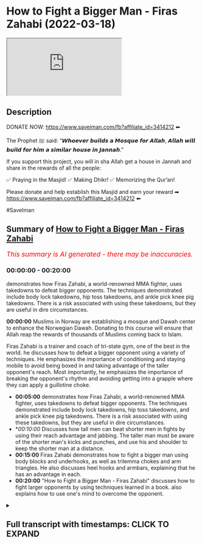 # How to Fight a Bigger Man - Firas Zahabi (2022-03-18)

<iframe loading='lazy' allow='autoplay' src='https://www.youtube.com/embed/1l-jS2LDxEw'></iframe>

## Description

DONATE NOW: https://www.saveiman.com/fb?affiliate_id=3414212 ⬅

The Prophet ﷺ said: “𝙒𝙝𝙤𝙚𝙫𝙚𝙧 𝙗𝙪𝙞𝙡𝙙𝙨 𝙖 𝙈𝙤𝙨𝙦𝙪𝙚 𝙛𝙤𝙧 𝘼𝙡𝙡𝙖𝙝, 𝘼𝙡𝙡𝙖𝙝 𝙬𝙞𝙡𝙡 𝙗𝙪𝙞𝙡𝙙 𝙛𝙤𝙧 𝙝𝙞𝙢 𝙖 𝙨𝙞𝙢𝙞𝙡𝙖𝙧 𝙝𝙤𝙪𝙨𝙚 𝙞𝙣 𝙅𝙖𝙣𝙣𝙖𝙝.”

If you support this project, you will in sha Allah get a house in Jannah and share in the rewards of all the people:

✅ Praying in the Masjid!
✅ Making Dhikr!
✅ Memorizing the Qur’an!

Please donate and help establish this Masjid and earn your reward ➡ https://www.saveiman.com/fb?affiliate_id=3414212 ⬅

#SaveIman

## Summary of [How to Fight a Bigger Man - Firas Zahabi](https://www.youtube.com/watch?v=1l-jS2LDxEw)


*<span style="color:red; font-size:125%">This summary is AI generated - there may be inaccuracies</span>. [](/)*

### <a onclick="modifyYTiframeseektime('0')">00:00:00</a> - <a onclick="modifyYTiframeseektime('1200')">00:20:00</a>

 demonstrates how Firas Zahabi, a world-renowned MMA fighter, uses takedowns to defeat bigger opponents. The techniques demonstrated include body lock takedowns, hip toss takedowns, and ankle pick knee pig takedowns. There is a risk associated with using these takedowns, but they are useful in dire circumstances.

**<a onclick="modifyYTiframeseektime('0')">00:00:00</a>** Muslims in Norway are establishing a mosque and Dawah center to enhance the Norwegian Dawah. Donating to this course will ensure that Allah reap the rewards of thousands of Muslims coming back to Islam.

Firas Zahabi is a trainer and  coach of tri-state gym, one of the best in the world.  he discusses how to defeat a bigger opponent using a variety of techniques. He emphasizes the importance of conditioning and staying mobile to avoid being boxed in and taking advantage of the taller opponent's reach. Most importantly, he emphasizes the importance of breaking the opponent's rhythm and avoiding getting into a grapple where they can apply a guillotine choke.
* **<a onclick="modifyYTiframeseektime('300')">00:05:00</a>**  demonstrates how Firas Zahabi, a world-renowned MMA fighter, uses takedowns to defeat bigger opponents. The techniques demonstrated include body lock takedowns, hip toss takedowns, and ankle pick knee pig takedowns. There is a risk associated with using these takedowns, but they are useful in dire circumstances.
* **<a onclick="modifyYTiframeseektime('600')">00:10:00</a>* Discusses how tall men can beat shorter men in fights by using their reach advantage and jabbing. The taller man must be aware of the shorter man's kicks and punches, and use his  and shoulder to keep the shorter man at a distance.
* **<a onclick="modifyYTiframeseektime('900')">00:15:00</a>** Firas Zahabi demonstrates how to fight a bigger man using body blocks and underhooks, as well as trilemma chokes and arm triangles. He also discusses heel hooks and armbars, explaining that he has an advantage in each.
* **<a onclick="modifyYTiframeseektime('1200')">00:20:00</a>**  "How to Fight a Bigger Man - Firas Zahabi" discusses how to fight larger opponents by using techniques learned in a book.  also explains how to use one's mind to overcome the opponent.

<details><summary><h2>Full transcript with timestamps: CLICK TO EXPAND</h2></summary>

<a onclick="modifyYTiframeseektime('0')">0:00:00</a> muslims in norway are now establishing a  
<a onclick="modifyYTiframeseektime('2')">0:00:02</a> masjid and dawa center to enhance the  
<a onclick="modifyYTiframeseektime('4')">0:00:04</a> norwegian dawah if you donate to this  
<a onclick="modifyYTiframeseektime('6')">0:00:06</a> course you will ensure allah reap the  
<a onclick="modifyYTiframeseektime('8')">0:00:08</a> rewards of thousands of muslims coming  
<a onclick="modifyYTiframeseektime('11')">0:00:11</a> back to islam and many of those who  
<a onclick="modifyYTiframeseektime('13')">0:00:13</a> become dwight and invite to islam so  
<a onclick="modifyYTiframeseektime('15')">0:00:15</a> click the link and donate now and share  
<a onclick="modifyYTiframeseektime('18')">0:00:18</a> the video for extra rewards  
<a onclick="modifyYTiframeseektime('20')">0:00:20</a> i'm joined with the legend the man the  
<a onclick="modifyYTiframeseektime('22')">0:00:22</a> legend the steel man the historical  
<a onclick="modifyYTiframeseektime('24')">0:00:24</a> figure  
<a onclick="modifyYTiframeseektime('25')">0:00:25</a> [Laughter]  
<a onclick="modifyYTiframeseektime('28')">0:00:28</a> for us many of you would have known this  
<a onclick="modifyYTiframeseektime('31')">0:00:31</a> is the trainer  
<a onclick="modifyYTiframeseektime('33')">0:00:33</a> head trainer head coach in tri-state gym  
<a onclick="modifyYTiframeseektime('35')">0:00:35</a> it seems one of the best if not the best  
<a onclick="modifyYTiframeseektime('37')">0:00:37</a> you could argue uh trainer in the world  
<a onclick="modifyYTiframeseektime('39')">0:00:39</a> in mma now  
<a onclick="modifyYTiframeseektime('41')">0:00:41</a> this video is about how  
<a onclick="modifyYTiframeseektime('43')">0:00:43</a> to defeat a bigger opponent now i'm  
<a onclick="modifyYTiframeseektime('45')">0:00:45</a> noticeably sizable compared to uh for us  
<a onclick="modifyYTiframeseektime('49')">0:00:49</a> but obviously not skillful you don't  
<a onclick="modifyYTiframeseektime('51')">0:00:51</a> need to go into that details  
<a onclick="modifyYTiframeseektime('52')">0:00:52</a> so with someone like me for us how would  
<a onclick="modifyYTiframeseektime('54')">0:00:54</a> you so say for example i'm covering that  
<a onclick="modifyYTiframeseektime('56')">0:00:56</a> can you grab that  
<a onclick="modifyYTiframeseektime('58')">0:00:58</a> [Laughter]  
<a onclick="modifyYTiframeseektime('63')">0:01:03</a> [Music]  
<a onclick="modifyYTiframeseektime('63')">0:01:03</a> [Laughter]  
<a onclick="modifyYTiframeseektime('72')">0:01:12</a> okay so if i'm coming at you right  
<a onclick="modifyYTiframeseektime('74')">0:01:14</a> so i'm coming at you right now first  
<a onclick="modifyYTiframeseektime('76')">0:01:16</a> thing is i don't want to be on the same  
<a onclick="modifyYTiframeseektime('78')">0:01:18</a> line so your feet are pointing towards  
<a onclick="modifyYTiframeseektime('79')">0:01:19</a> me my feet are pointing towards you yeah  
<a onclick="modifyYTiframeseektime('81')">0:01:21</a> if we exchange your fist is likely to  
<a onclick="modifyYTiframeseektime('83')">0:01:23</a> land before mine because you've got a  
<a onclick="modifyYTiframeseektime('84')">0:01:24</a> longer reach yeah you got bigger weights  
<a onclick="modifyYTiframeseektime('86')">0:01:26</a> so one thing i like to do is like to  
<a onclick="modifyYTiframeseektime('87')">0:01:27</a> circle when you point your feet towards  
<a onclick="modifyYTiframeseektime('89')">0:01:29</a> me that's when i'm going to change back  
<a onclick="modifyYTiframeseektime('90')">0:01:30</a> direction as your feet lift the ground  
<a onclick="modifyYTiframeseektime('92')">0:01:32</a> to change direction okay that's what i'm  
<a onclick="modifyYTiframeseektime('94')">0:01:34</a> going to attack yourself so if i'm  
<a onclick="modifyYTiframeseektime('95')">0:01:35</a> constantly circling i'm sorry  
<a onclick="modifyYTiframeseektime('97')">0:01:37</a> certainly yeah so now look because  
<a onclick="modifyYTiframeseektime('98')">0:01:38</a> you're circling with me yeah i'm going  
<a onclick="modifyYTiframeseektime('100')">0:01:40</a> to go this way no i'm going to circle  
<a onclick="modifyYTiframeseektime('101')">0:01:41</a> this way now you're circling that way  
<a onclick="modifyYTiframeseektime('103')">0:01:43</a> i'm constantly  
<a onclick="modifyYTiframeseektime('104')">0:01:44</a> breaking the line i call it breaking  
<a onclick="modifyYTiframeseektime('105')">0:01:45</a> noise so if you put your fist like this  
<a onclick="modifyYTiframeseektime('107')">0:01:47</a> i want to be aimed for my face here i  
<a onclick="modifyYTiframeseektime('108')">0:01:48</a> want to be here and when you turn your  
<a onclick="modifyYTiframeseektime('110')">0:01:50</a> face your fist towards me i want to be  
<a onclick="modifyYTiframeseektime('112')">0:01:52</a> here enough i never want to be yeah face  
<a onclick="modifyYTiframeseektime('115')">0:01:55</a> to face with exactly and now i want to  
<a onclick="modifyYTiframeseektime('117')">0:01:57</a> create that i want to create that cut  
<a onclick="modifyYTiframeseektime('119')">0:01:59</a> back we call it a cutback so you go  
<a onclick="modifyYTiframeseektime('120')">0:02:00</a> right then to the left left then to the  
<a onclick="modifyYTiframeseektime('123')">0:02:03</a> right so we're talking about working in  
<a onclick="modifyYTiframeseektime('125')">0:02:05</a> circles here that's why i like to shadow  
<a onclick="modifyYTiframeseektime('126')">0:02:06</a> box oftentimes what i do is i put an  
<a onclick="modifyYTiframeseektime('128')">0:02:08</a> object on the floor like a boxing glove  
<a onclick="modifyYTiframeseektime('130')">0:02:10</a> yeah and i just teach my fighters to to  
<a onclick="modifyYTiframeseektime('131')">0:02:11</a> box around that glove  
<a onclick="modifyYTiframeseektime('133')">0:02:13</a> always circling always moving my head  
<a onclick="modifyYTiframeseektime('135')">0:02:15</a> because  
<a onclick="modifyYTiframeseektime('136')">0:02:16</a> his reach is longer yeah  
<a onclick="modifyYTiframeseektime('138')">0:02:18</a> but  
<a onclick="modifyYTiframeseektime('139')">0:02:19</a> but if i get here if i get here  
<a onclick="modifyYTiframeseektime('142')">0:02:22</a> the shorter man has an advantage now on  
<a onclick="modifyYTiframeseektime('144')">0:02:24</a> the outside you have the advantage yeah  
<a onclick="modifyYTiframeseektime('146')">0:02:26</a> on the inside if you watch this look if  
<a onclick="modifyYTiframeseektime('148')">0:02:28</a> you if you keep your shoulders up and i  
<a onclick="modifyYTiframeseektime('149')">0:02:29</a> put my shoulders down and we push each  
<a onclick="modifyYTiframeseektime('150')">0:02:30</a> other push push  
<a onclick="modifyYTiframeseektime('152')">0:02:32</a> look i'm stronger only because i'm lower  
<a onclick="modifyYTiframeseektime('154')">0:02:34</a> yeah my center of gravity is lower right  
<a onclick="modifyYTiframeseektime('155')">0:02:35</a> so when i get close to you you're going  
<a onclick="modifyYTiframeseektime('157')">0:02:37</a> to want to go down my height yeah now or  
<a onclick="modifyYTiframeseektime('159')">0:02:39</a> even if you push each other say we're  
<a onclick="modifyYTiframeseektime('161')">0:02:41</a> even okay now we're even so i want to  
<a onclick="modifyYTiframeseektime('163')">0:02:43</a> catch him tall yeah i'm circling i'm  
<a onclick="modifyYTiframeseektime('165')">0:02:45</a> circling and you if if you were trying  
<a onclick="modifyYTiframeseektime('168')">0:02:48</a> to chase me like this it's kind of very  
<a onclick="modifyYTiframeseektime('169')">0:02:49</a> tiring on the legs right yeah so you  
<a onclick="modifyYTiframeseektime('171')">0:02:51</a> have to relax your legs i want to catch  
<a onclick="modifyYTiframeseektime('172')">0:02:52</a> you tall i have a window of opportunity  
<a onclick="modifyYTiframeseektime('174')">0:02:54</a> when i come in here yeah now i'm going  
<a onclick="modifyYTiframeseektime('176')">0:02:56</a> to throw up then i got to get out again  
<a onclick="modifyYTiframeseektime('178')">0:02:58</a> because you're going to sit down with me  
<a onclick="modifyYTiframeseektime('179')">0:02:59</a> or you're going to grab me except right  
<a onclick="modifyYTiframeseektime('180')">0:03:00</a> so when you're fighting a taller  
<a onclick="modifyYTiframeseektime('181')">0:03:01</a> opponent one thing i really like to do  
<a onclick="modifyYTiframeseektime('183')">0:03:03</a> we're assuming this is not just a  
<a onclick="modifyYTiframeseektime('184')">0:03:04</a> striking affair right right right we're  
<a onclick="modifyYTiframeseektime('186')">0:03:06</a> gonna get to yeah wrestling soon yeah  
<a onclick="modifyYTiframeseektime('188')">0:03:08</a> but striking i can't stand in front of  
<a onclick="modifyYTiframeseektime('189')">0:03:09</a> you you have to circle okay because if i  
<a onclick="modifyYTiframeseektime('191')">0:03:11</a> stand here so you're either out or in  
<a onclick="modifyYTiframeseektime('193')">0:03:13</a> yeah  
<a onclick="modifyYTiframeseektime('194')">0:03:14</a> you've got a longer job than me if you  
<a onclick="modifyYTiframeseektime('195')">0:03:15</a> see if i try to punch you and you punch  
<a onclick="modifyYTiframeseektime('196')">0:03:16</a> me you're going to beat me every time  
<a onclick="modifyYTiframeseektime('198')">0:03:18</a> yeah so i got a circle i got a circle i  
<a onclick="modifyYTiframeseektime('200')">0:03:20</a> got to get you stepping i got to keep  
<a onclick="modifyYTiframeseektime('201')">0:03:21</a> the ranges off yeah i got to cut i got  
<a onclick="modifyYTiframeseektime('202')">0:03:22</a> to catch you want to cut back yeah okay  
<a onclick="modifyYTiframeseektime('205')">0:03:25</a> you know i got to catch you and come  
<a onclick="modifyYTiframeseektime('206')">0:03:26</a> back now when i fight a taller guy yeah  
<a onclick="modifyYTiframeseektime('209')">0:03:29</a> i like to shoot doubles but when i shoot  
<a onclick="modifyYTiframeseektime('210')">0:03:30</a> a double yeah i don't shoot and lift  
<a onclick="modifyYTiframeseektime('214')">0:03:34</a> because  
<a onclick="modifyYTiframeseektime('215')">0:03:35</a> their legs are so long that when you  
<a onclick="modifyYTiframeseektime('216')">0:03:36</a> lift they're still on the floor  
<a onclick="modifyYTiframeseektime('218')">0:03:38</a> unless they're heavy  
<a onclick="modifyYTiframeseektime('219')">0:03:39</a> so we're going to kosotogi so a trip so  
<a onclick="modifyYTiframeseektime('221')">0:03:41</a> watch out here i put my hook behind your  
<a onclick="modifyYTiframeseektime('223')">0:03:43</a> ankle like this  
<a onclick="modifyYTiframeseektime('225')">0:03:45</a> and now i don't have to lift you see i  
<a onclick="modifyYTiframeseektime('226')">0:03:46</a> would trip you down to the floor here's  
<a onclick="modifyYTiframeseektime('227')">0:03:47</a> what you call kasotogaki should i go  
<a onclick="modifyYTiframeseektime('229')">0:03:49</a> down  
<a onclick="modifyYTiframeseektime('229')">0:03:49</a> well yeah just be careful because all  
<a onclick="modifyYTiframeseektime('231')">0:03:51</a> right yeah so i want to trap their leg  
<a onclick="modifyYTiframeseektime('233')">0:03:53</a> as i shoot a double so i shoot  
<a onclick="modifyYTiframeseektime('236')">0:03:56</a> into a trap here i am like this  
<a onclick="modifyYTiframeseektime('239')">0:03:59</a> now i don't have to worry so much about  
<a onclick="modifyYTiframeseektime('240')">0:04:00</a> guillotine because even if you trap my  
<a onclick="modifyYTiframeseektime('242')">0:04:02</a> neck  
<a onclick="modifyYTiframeseektime('243')">0:04:03</a> because for you to make that guillotine  
<a onclick="modifyYTiframeseektime('244')">0:04:04</a> work you need your legs around my body  
<a onclick="modifyYTiframeseektime('246')">0:04:06</a> yeah i'm not going to let you put your  
<a onclick="modifyYTiframeseektime('247')">0:04:07</a> legs around my body see yeah because  
<a onclick="modifyYTiframeseektime('249')">0:04:09</a> that guilt is very weak  
<a onclick="modifyYTiframeseektime('251')">0:04:11</a> it lets you have your legs around my  
<a onclick="modifyYTiframeseektime('252')">0:04:12</a> body you have to put me inside the  
<a onclick="modifyYTiframeseektime('254')">0:04:14</a> garbage if you're getting into combat  
<a onclick="modifyYTiframeseektime('256')">0:04:16</a> god is it oh yeah if here if you have  
<a onclick="modifyYTiframeseektime('257')">0:04:17</a> any guilty no i could have a lot of  
<a onclick="modifyYTiframeseektime('258')">0:04:18</a> danger  
<a onclick="modifyYTiframeseektime('260')">0:04:20</a> yeah no i'm gonna want a baby here but  
<a onclick="modifyYTiframeseektime('262')">0:04:22</a> if i trip your leg yep  
<a onclick="modifyYTiframeseektime('264')">0:04:24</a> try to put me together okay now  
<a onclick="modifyYTiframeseektime('266')">0:04:26</a> try to choke me  
<a onclick="modifyYTiframeseektime('269')">0:04:29</a> because it's very difficult  
<a onclick="modifyYTiframeseektime('271')">0:04:31</a> because you don't have your legs wrapped  
<a onclick="modifyYTiframeseektime('272')">0:04:32</a> around my body yep see i'm gonna pump a  
<a onclick="modifyYTiframeseektime('274')">0:04:34</a> lot of your legs yeah so the two major  
<a onclick="modifyYTiframeseektime('277')">0:04:37</a> benefits is  
<a onclick="modifyYTiframeseektime('278')">0:04:38</a> when you shoot a double egg on a taller  
<a onclick="modifyYTiframeseektime('279')">0:04:39</a> guy you don't have to lift them if you  
<a onclick="modifyYTiframeseektime('281')">0:04:41</a> trip yeah  
<a onclick="modifyYTiframeseektime('282')">0:04:42</a> you give me those guys now all the tips  
<a onclick="modifyYTiframeseektime('285')">0:04:45</a> because you're so tall it's easier for  
<a onclick="modifyYTiframeseektime('287')">0:04:47</a> me to get to your ankle right but if you  
<a onclick="modifyYTiframeseektime('289')">0:04:49</a> were my height it would be lower because  
<a onclick="modifyYTiframeseektime('290')">0:04:50</a> your arms and shoulders would be easily  
<a onclick="modifyYTiframeseektime('291')">0:04:51</a> double for me then on my side  
<a onclick="modifyYTiframeseektime('293')">0:04:53</a> i'm trying to screw that's it  
<a onclick="modifyYTiframeseektime('295')">0:04:55</a> guys for taller guys i like when you're  
<a onclick="modifyYTiframeseektime('297')">0:04:57</a> the taller man i like body lock and trip  
<a onclick="modifyYTiframeseektime('298')">0:04:58</a> so if you body lock me because the thing  
<a onclick="modifyYTiframeseektime('300')">0:05:00</a> is my legs are too far if you go for my  
<a onclick="modifyYTiframeseektime('301')">0:05:01</a> legs it's too much too much of a  
<a onclick="modifyYTiframeseektime('303')">0:05:03</a> distance to get all the way down yeah  
<a onclick="modifyYTiframeseektime('306')">0:05:06</a> so i'm coming here yeah i really like it  
<a onclick="modifyYTiframeseektime('308')">0:05:08</a> like this yeah well now you could trip  
<a onclick="modifyYTiframeseektime('309')">0:05:09</a> my my my right leg with your left yeah  
<a onclick="modifyYTiframeseektime('312')">0:05:12</a> no no no you're with your left  
<a onclick="modifyYTiframeseektime('314')">0:05:14</a> hook  
<a onclick="modifyYTiframeseektime('315')">0:05:15</a> yeah you could you could put your foot  
<a onclick="modifyYTiframeseektime('316')">0:05:16</a> in the middle yeah and then kind of  
<a onclick="modifyYTiframeseektime('318')">0:05:18</a> throw me with your hip yeah like this go  
<a onclick="modifyYTiframeseektime('319')">0:05:19</a> up here i really like this for taller  
<a onclick="modifyYTiframeseektime('321')">0:05:21</a> guys  
<a onclick="modifyYTiframeseektime('322')">0:05:22</a> yeah so we're here like this body lock  
<a onclick="modifyYTiframeseektime('324')">0:05:24</a> yeah you put your leg inside and you  
<a onclick="modifyYTiframeseektime('325')">0:05:25</a> start to hit yeah  
<a onclick="modifyYTiframeseektime('327')">0:05:27</a> yeah yeah that's good for me no i mean  
<a onclick="modifyYTiframeseektime('329')">0:05:29</a> if you're coming to a double leg for me  
<a onclick="modifyYTiframeseektime('331')">0:05:31</a> yes how much around the front i like the  
<a onclick="modifyYTiframeseektime('333')">0:05:33</a> underhook so like can you shoot all my  
<a onclick="modifyYTiframeseektime('334')">0:05:34</a> legs  
<a onclick="modifyYTiframeseektime('335')">0:05:35</a> under hook see yeah this is one of many  
<a onclick="modifyYTiframeseektime('338')">0:05:38</a> ways okay and then you can get into your  
<a onclick="modifyYTiframeseektime('339')">0:05:39</a> body lock oh okay so if i shoot on you  
<a onclick="modifyYTiframeseektime('341')">0:05:41</a> you're gonna put your hands like this  
<a onclick="modifyYTiframeseektime('342')">0:05:42</a> all right  
<a onclick="modifyYTiframeseektime('344')">0:05:44</a> yeah you elevate me here there you go  
<a onclick="modifyYTiframeseektime('345')">0:05:45</a> now you can turn the tables on me  
<a onclick="modifyYTiframeseektime('347')">0:05:47</a> right exactly okay  
<a onclick="modifyYTiframeseektime('349')">0:05:49</a> what we call an ukigoshi hip one hip  
<a onclick="modifyYTiframeseektime('352')">0:05:52</a> because typically as kids they teach you  
<a onclick="modifyYTiframeseektime('354')">0:05:54</a> ogoshi which is two hips yeah but if i  
<a onclick="modifyYTiframeseektime('357')">0:05:57</a> do that you can grab my body and lift me  
<a onclick="modifyYTiframeseektime('358')">0:05:58</a> here yeah i'm too committed yeah so we  
<a onclick="modifyYTiframeseektime('360')">0:06:00</a> just go one hip like see i see one hip  
<a onclick="modifyYTiframeseektime('362')">0:06:02</a> and now we can ankle pick knee pig yeah  
<a onclick="modifyYTiframeseektime('365')">0:06:05</a> snap down etc  
<a onclick="modifyYTiframeseektime('366')">0:06:06</a> yeah so if i shoot on you  
<a onclick="modifyYTiframeseektime('369')">0:06:09</a> so if you're boxing yeah you got to be  
<a onclick="modifyYTiframeseektime('371')">0:06:11</a> quick to your other yeah exactly  
<a onclick="modifyYTiframeseektime('373')">0:06:13</a> there you go now i'm in trouble here now  
<a onclick="modifyYTiframeseektime('375')">0:06:15</a> you have a variety of takedowns one of  
<a onclick="modifyYTiframeseektime('376')">0:06:16</a> them being the hip toss  
<a onclick="modifyYTiframeseektime('378')">0:06:18</a> that's what we call ukigoshi what we've  
<a onclick="modifyYTiframeseektime('380')">0:06:20</a> seen you do as well  
<a onclick="modifyYTiframeseektime('382')">0:06:22</a> and this might be  
<a onclick="modifyYTiframeseektime('384')">0:06:24</a> we don't do a lot to be honest in the uk  
<a onclick="modifyYTiframeseektime('386')">0:06:26</a> because a lot of the  
<a onclick="modifyYTiframeseektime('388')">0:06:28</a> kind of gyms don't allow it they're more  
<a onclick="modifyYTiframeseektime('390')">0:06:30</a> traditional yeah which is heel hooks yes  
<a onclick="modifyYTiframeseektime('394')">0:06:34</a> and we've seen you do a lot of these  
<a onclick="modifyYTiframeseektime('395')">0:06:35</a> yeah yeah yeah you're you're known for  
<a onclick="modifyYTiframeseektime('397')">0:06:37</a> that i was in the heart club yeah it's  
<a onclick="modifyYTiframeseektime('398')">0:06:38</a> known for that so  
<a onclick="modifyYTiframeseektime('400')">0:06:40</a> with someone big like me  
<a onclick="modifyYTiframeseektime('402')">0:06:42</a> to what extent  
<a onclick="modifyYTiframeseektime('404')">0:06:44</a> would it make sense for you to go for a  
<a onclick="modifyYTiframeseektime('405')">0:06:45</a> hill hook  
<a onclick="modifyYTiframeseektime('406')">0:06:46</a> uh very like look look at the size of  
<a onclick="modifyYTiframeseektime('408')">0:06:48</a> our feet here put your foot here yeah  
<a onclick="modifyYTiframeseektime('410')">0:06:50</a> look he's got a much longer left lever  
<a onclick="modifyYTiframeseektime('412')">0:06:52</a> it's much easier for me to break your  
<a onclick="modifyYTiframeseektime('413')">0:06:53</a> leg than it is for you to break mine you  
<a onclick="modifyYTiframeseektime('415')">0:06:55</a> know what they say  
<a onclick="modifyYTiframeseektime('419')">0:06:59</a> good point  
<a onclick="modifyYTiframeseektime('421')">0:07:01</a> think about breaking a long branch or  
<a onclick="modifyYTiframeseektime('423')">0:07:03</a> breaking a small branch you can only  
<a onclick="modifyYTiframeseektime('424')">0:07:04</a> think the smaller branch have less  
<a onclick="modifyYTiframeseektime('425')">0:07:05</a> leverage so it's easier for me to grab  
<a onclick="modifyYTiframeseektime('427')">0:07:07</a> and break that so how would you go like  
<a onclick="modifyYTiframeseektime('429')">0:07:09</a> say for example i'm coming at you well  
<a onclick="modifyYTiframeseektime('430')">0:07:10</a> if we're standing i like to do something  
<a onclick="modifyYTiframeseektime('431')">0:07:11</a> called ashy slide okay so like i pretend  
<a onclick="modifyYTiframeseektime('433')">0:07:13</a> like i'm doing a double legs i'll do it  
<a onclick="modifyYTiframeseektime('435')">0:07:15</a> real slow okay yeah i'm shooting double  
<a onclick="modifyYTiframeseektime('436')">0:07:16</a> leg but then i slide underneath like  
<a onclick="modifyYTiframeseektime('438')">0:07:18</a> this oh nice and then what i do is i  
<a onclick="modifyYTiframeseektime('440')">0:07:20</a> like to push inside your thigh here like  
<a onclick="modifyYTiframeseektime('441')">0:07:21</a> this oh beautiful see now if you try to  
<a onclick="modifyYTiframeseektime('442')">0:07:22</a> punch me you won't be able to yeah no  
<a onclick="modifyYTiframeseektime('444')">0:07:24</a> chance you have no shot and i'll look  
<a onclick="modifyYTiframeseektime('445')">0:07:25</a> where your heel is yeah nowadays because  
<a onclick="modifyYTiframeseektime('447')">0:07:27</a> that thigh try to resist me it's  
<a onclick="modifyYTiframeseektime('449')">0:07:29</a> impossible yeah exactly you're just  
<a onclick="modifyYTiframeseektime('450')">0:07:30</a> you're just bringing yourself down to  
<a onclick="modifyYTiframeseektime('451')">0:07:31</a> the mat so that's the first thing i do i  
<a onclick="modifyYTiframeseektime('453')">0:07:33</a> can push inside the thigh now look at  
<a onclick="modifyYTiframeseektime('455')">0:07:35</a> that lever that we're talking about look  
<a onclick="modifyYTiframeseektime('457')">0:07:37</a> i'm breaking this ankle quite easily  
<a onclick="modifyYTiframeseektime('458')">0:07:38</a> it's beautiful yeah it's very very  
<a onclick="modifyYTiframeseektime('459')">0:07:39</a> difficult you try  
<a onclick="modifyYTiframeseektime('460')">0:07:40</a> here  
<a onclick="modifyYTiframeseektime('461')">0:07:41</a> you got nothing if i start cranking yeah  
<a onclick="modifyYTiframeseektime('463')">0:07:43</a> you won't be able to reach my body or  
<a onclick="modifyYTiframeseektime('464')">0:07:44</a> face  
<a onclick="modifyYTiframeseektime('466')">0:07:46</a> with that  
<a onclick="modifyYTiframeseektime('468')">0:07:48</a> do you feel like it's a good idea in the  
<a onclick="modifyYTiframeseektime('469')">0:07:49</a> mma setting because we've seen it not  
<a onclick="modifyYTiframeseektime('470')">0:07:50</a> work as well yeah of course of course of  
<a onclick="modifyYTiframeseektime('472')">0:07:52</a> course there's a there's a risk with  
<a onclick="modifyYTiframeseektime('474')">0:07:54</a> everything you know yeah i personally i  
<a onclick="modifyYTiframeseektime('475')">0:07:55</a> like to use that as a surprise once in a  
<a onclick="modifyYTiframeseektime('477')">0:07:57</a> while yeah i would prefer using the  
<a onclick="modifyYTiframeseektime('478')">0:07:58</a> double egg with the kosovo  
<a onclick="modifyYTiframeseektime('480')">0:08:00</a> yeah i want to be on top because you  
<a onclick="modifyYTiframeseektime('481')">0:08:01</a> can't hit me  
<a onclick="modifyYTiframeseektime('482')">0:08:02</a> when i'm on top you can but it's not  
<a onclick="modifyYTiframeseektime('484')">0:08:04</a> really effective yeah uh the other thing  
<a onclick="modifyYTiframeseektime('485')">0:08:05</a> i like to do is i like to duck under on  
<a onclick="modifyYTiframeseektime('487')">0:08:07</a> top guys like this  
<a onclick="modifyYTiframeseektime('488')">0:08:08</a> and get behind the wipes i'm in a  
<a onclick="modifyYTiframeseektime('490')">0:08:10</a> position of safety and would you go into  
<a onclick="modifyYTiframeseektime('491')">0:08:11</a> like a heel hook position from here  
<a onclick="modifyYTiframeseektime('493')">0:08:13</a> because from here from here i have a  
<a onclick="modifyYTiframeseektime('494')">0:08:14</a> variety of uh takedowns but the one i  
<a onclick="modifyYTiframeseektime('495')">0:08:15</a> like first is blocking the knee just  
<a onclick="modifyYTiframeseektime('497')">0:08:17</a> like this yeah and trying to get your  
<a onclick="modifyYTiframeseektime('499')">0:08:19</a> hands on the mat you see i'm blocking  
<a onclick="modifyYTiframeseektime('501')">0:08:21</a> your knee i'm putting my weight forward  
<a onclick="modifyYTiframeseektime('502')">0:08:22</a> and i'll have you in what we call a gut  
<a onclick="modifyYTiframeseektime('503')">0:08:23</a> wrench yeah from here i can climb to the  
<a onclick="modifyYTiframeseektime('505')">0:08:25</a> back  
<a onclick="modifyYTiframeseektime('506')">0:08:26</a> i can uh force you down to the mat  
<a onclick="modifyYTiframeseektime('508')">0:08:28</a> khabib business all the time of course  
<a onclick="modifyYTiframeseektime('509')">0:08:29</a> he's the master of gut wrench because  
<a onclick="modifyYTiframeseektime('510')">0:08:30</a> you can you can do  
<a onclick="modifyYTiframeseektime('512')">0:08:32</a> i might be wrong here but  
<a onclick="modifyYTiframeseektime('514')">0:08:34</a> you can drop down here  
<a onclick="modifyYTiframeseektime('516')">0:08:36</a> and you can you can but that's risky  
<a onclick="modifyYTiframeseektime('518')">0:08:38</a> that's risky because especially when  
<a onclick="modifyYTiframeseektime('519')">0:08:39</a> things are slippery when you do that i'm  
<a onclick="modifyYTiframeseektime('520')">0:08:40</a> just going to piss my legs up  
<a onclick="modifyYTiframeseektime('522')">0:08:42</a> you're on the floor i like those things  
<a onclick="modifyYTiframeseektime('524')">0:08:44</a> once in a while by surprise like if you  
<a onclick="modifyYTiframeseektime('526')">0:08:46</a> see that move that you did yeah shogun  
<a onclick="modifyYTiframeseektime('527')">0:08:47</a> tried it on jon jones in the title fight  
<a onclick="modifyYTiframeseektime('529')">0:08:49</a> oh yeah i thought it was a major mistake  
<a onclick="modifyYTiframeseektime('531')">0:08:51</a> because yeah he got to the waist of john  
<a onclick="modifyYTiframeseektime('534')">0:08:54</a> yeah he sat down and john just got to  
<a onclick="modifyYTiframeseektime('536')">0:08:56</a> lift his leg up because things are  
<a onclick="modifyYTiframeseektime('537')">0:08:57</a> slippery yeah yeah yeah and there's  
<a onclick="modifyYTiframeseektime('538')">0:08:58</a> punches involved why take the risk  
<a onclick="modifyYTiframeseektime('539')">0:08:59</a> you're behind the guy i'm in the safe  
<a onclick="modifyYTiframeseektime('541')">0:09:01</a> here  
<a onclick="modifyYTiframeseektime('542')">0:09:02</a> look i'm in such a safe position why  
<a onclick="modifyYTiframeseektime('543')">0:09:03</a> would i go here where you can now punch  
<a onclick="modifyYTiframeseektime('545')">0:09:05</a> me yeah boom like why would i put myself  
<a onclick="modifyYTiframeseektime('547')">0:09:07</a> in the line of fire when i'm behind you  
<a onclick="modifyYTiframeseektime('549')">0:09:09</a> and you can't hit me so i find it  
<a onclick="modifyYTiframeseektime('551')">0:09:11</a> strategically a mistake yeah it should  
<a onclick="modifyYTiframeseektime('553')">0:09:13</a> only be used in the most  
<a onclick="modifyYTiframeseektime('555')">0:09:15</a> dire circumstances you're losing you  
<a onclick="modifyYTiframeseektime('556')">0:09:16</a> need to break the guy's leg in the next  
<a onclick="modifyYTiframeseektime('558')">0:09:18</a> 30 seconds or we lose okay take the same  
<a onclick="modifyYTiframeseektime('560')">0:09:20</a> thing with the foot looks and stuff yeah  
<a onclick="modifyYTiframeseektime('561')">0:09:21</a> exactly i'll use it because the thing is  
<a onclick="modifyYTiframeseektime('563')">0:09:23</a> technique  
<a onclick="modifyYTiframeseektime('564')">0:09:24</a> always has to be  
<a onclick="modifyYTiframeseektime('566')">0:09:26</a> uh  
<a onclick="modifyYTiframeseektime('567')">0:09:27</a> under strategy yeah i can't just oh i'll  
<a onclick="modifyYTiframeseektime('569')">0:09:29</a> do any technique no no no  
<a onclick="modifyYTiframeseektime('571')">0:09:31</a> we have a bunch of tools which tools do  
<a onclick="modifyYTiframeseektime('573')">0:09:33</a> we need to do this particular job  
<a onclick="modifyYTiframeseektime('575')">0:09:35</a> we have to scrutinize what tool you're  
<a onclick="modifyYTiframeseektime('576')">0:09:36</a> going to use don't just bring out the  
<a onclick="modifyYTiframeseektime('577')">0:09:37</a> chainsaw when we're trying to glue two  
<a onclick="modifyYTiframeseektime('579')">0:09:39</a> pieces together chainsaw's useless so  
<a onclick="modifyYTiframeseektime('582')">0:09:42</a> i think i try to put you on your back i  
<a onclick="modifyYTiframeseektime('584')">0:09:44</a> try to box you if i can't and i'm losing  
<a onclick="modifyYTiframeseektime('586')">0:09:46</a> then i'll do something more high risk  
<a onclick="modifyYTiframeseektime('587')">0:09:47</a> yeah  
<a onclick="modifyYTiframeseektime('588')">0:09:48</a> now  
<a onclick="modifyYTiframeseektime('589')">0:09:49</a> this is a good video uh this is uh  
<a onclick="modifyYTiframeseektime('591')">0:09:51</a> many people could be taking notes but  
<a onclick="modifyYTiframeseektime('593')">0:09:53</a> the guys on the outside the big guys  
<a onclick="modifyYTiframeseektime('596')">0:09:56</a> that's all guys are gonna feel this is  
<a onclick="modifyYTiframeseektime('598')">0:09:58</a> ridiculous they're gonna say now for us  
<a onclick="modifyYTiframeseektime('600')">0:10:00</a> telling all these smaller people how to  
<a onclick="modifyYTiframeseektime('601')">0:10:01</a> be the big guys but he hasn't said  
<a onclick="modifyYTiframeseektime('603')">0:10:03</a> anything about how the taller guys can  
<a onclick="modifyYTiframeseektime('604')">0:10:04</a> beat the smaller guys you don't need any  
<a onclick="modifyYTiframeseektime('606')">0:10:06</a> help look at me  
<a onclick="modifyYTiframeseektime('608')">0:10:08</a> but they say that yeah you know we  
<a onclick="modifyYTiframeseektime('610')">0:10:10</a> haven't had that much success in the ufc  
<a onclick="modifyYTiframeseektime('613')">0:10:13</a> um so what would you uh  
<a onclick="modifyYTiframeseektime('615')">0:10:15</a> say i like the job okay so like yeah i  
<a onclick="modifyYTiframeseektime('616')">0:10:16</a> think georgia had the longest switch in  
<a onclick="modifyYTiframeseektime('618')">0:10:18</a> this division that's why i really  
<a onclick="modifyYTiframeseektime('619')">0:10:19</a> designed this game to be a jabber so  
<a onclick="modifyYTiframeseektime('621')">0:10:21</a> number one rule about jabbing see look  
<a onclick="modifyYTiframeseektime('622')">0:10:22</a> look at my reach here yeah the second  
<a onclick="modifyYTiframeseektime('624')">0:10:24</a> i'm touch your hand to the wall the  
<a onclick="modifyYTiframeseektime('626')">0:10:26</a> second i punch at an angle towards the  
<a onclick="modifyYTiframeseektime('629')">0:10:29</a> ground  
<a onclick="modifyYTiframeseektime('630')">0:10:30</a> see i lost reach i'll go here here i  
<a onclick="modifyYTiframeseektime('632')">0:10:32</a> have maximum reach  
<a onclick="modifyYTiframeseektime('634')">0:10:34</a> here just punching downwards  
<a onclick="modifyYTiframeseektime('637')">0:10:37</a> is really really bad for me so if i'm  
<a onclick="modifyYTiframeseektime('638')">0:10:38</a> fighting a guy who's shorter than me and  
<a onclick="modifyYTiframeseektime('640')">0:10:40</a> i'm jabbing at an angle downwards i'm  
<a onclick="modifyYTiframeseektime('642')">0:10:42</a> actually not using my reach right i have  
<a onclick="modifyYTiframeseektime('644')">0:10:44</a> to get what we call eye level okay so  
<a onclick="modifyYTiframeseektime('645')">0:10:45</a> are you coming down yeah i'm coming down  
<a onclick="modifyYTiframeseektime('647')">0:10:47</a> to his level okay however that leaves me  
<a onclick="modifyYTiframeseektime('648')">0:10:48</a> more susceptible to kicks i have to be  
<a onclick="modifyYTiframeseektime('650')">0:10:50</a> aware of that i have a question here  
<a onclick="modifyYTiframeseektime('651')">0:10:51</a> yeah if you go down  
<a onclick="modifyYTiframeseektime('653')">0:10:53</a> for on the one hand yeah if he goes down  
<a onclick="modifyYTiframeseektime('656')">0:10:56</a> he's gonna have more reach well on the  
<a onclick="modifyYTiframeseektime('658')">0:10:58</a> other hand if you come and hit me now  
<a onclick="modifyYTiframeseektime('660')">0:11:00</a> are you not now  
<a onclick="modifyYTiframeseektime('662')">0:11:02</a> me being taller isn't that me forcing  
<a onclick="modifyYTiframeseektime('664')">0:11:04</a> you to extend your arm which requires  
<a onclick="modifyYTiframeseektime('666')">0:11:06</a> more reach well for the shorter guy i  
<a onclick="modifyYTiframeseektime('667')">0:11:07</a> want to close the distance then punch  
<a onclick="modifyYTiframeseektime('669')">0:11:09</a> common mistake this guy's punch on the  
<a onclick="modifyYTiframeseektime('670')">0:11:10</a> way in like great example mcgregor and  
<a onclick="modifyYTiframeseektime('672')">0:11:12</a> uh  
<a onclick="modifyYTiframeseektime('675')">0:11:15</a> jose jose aldo yeah  
<a onclick="modifyYTiframeseektime('679')">0:11:19</a> leaps in with a punch steps back home  
<a onclick="modifyYTiframeseektime('680')">0:11:20</a> catches him on the way in a taller guy  
<a onclick="modifyYTiframeseektime('682')">0:11:22</a> yeah you're the taller guy if i punch  
<a onclick="modifyYTiframeseektime('684')">0:11:24</a> from here you're gonna beat me because  
<a onclick="modifyYTiframeseektime('685')">0:11:25</a> your reach is longer yeah i gotta close  
<a onclick="modifyYTiframeseektime('686')">0:11:26</a> the distance like we talked about yeah  
<a onclick="modifyYTiframeseektime('688')">0:11:28</a> then i have to have the discipline to  
<a onclick="modifyYTiframeseektime('690')">0:11:30</a> withstand  
<a onclick="modifyYTiframeseektime('690')">0:11:30</a> to delay my strikes right now once i  
<a onclick="modifyYTiframeseektime('693')">0:11:33</a> close the distance now i actually have  
<a onclick="modifyYTiframeseektime('694')">0:11:34</a> more leverage than you yeah yeah yeah if  
<a onclick="modifyYTiframeseektime('696')">0:11:36</a> we punch each other from here i have  
<a onclick="modifyYTiframeseektime('697')">0:11:37</a> actually superiority a bunch of  
<a onclick="modifyYTiframeseektime('699')">0:11:39</a> uppercuts yeah uppercut is dangerous but  
<a onclick="modifyYTiframeseektime('701')">0:11:41</a> i still have more remember if we push  
<a onclick="modifyYTiframeseektime('702')">0:11:42</a> each other here push yeah who generates  
<a onclick="modifyYTiframeseektime('703')">0:11:43</a> more power yeah the guy who's shorter so  
<a onclick="modifyYTiframeseektime('706')">0:11:46</a> shorter guy has more leverage on the  
<a onclick="modifyYTiframeseektime('707')">0:11:47</a> inside taller guy has more leverage on  
<a onclick="modifyYTiframeseektime('709')">0:11:49</a> the outside correct yeah so to you to  
<a onclick="modifyYTiframeseektime('711')">0:11:51</a> maximize that job of yours you need to  
<a onclick="modifyYTiframeseektime('712')">0:11:52</a> get as short as me so what's going on  
<a onclick="modifyYTiframeseektime('714')">0:11:54</a> yeah if you look at georgetown pierre  
<a onclick="modifyYTiframeseektime('715')">0:11:55</a> versus matt sarah the rematch  
<a onclick="modifyYTiframeseektime('718')">0:11:58</a> george was short by sarah  
<a onclick="modifyYTiframeseektime('720')">0:12:00</a> okay he came in the first match where he  
<a onclick="modifyYTiframeseektime('721')">0:12:01</a> got knocked out he was tall and sarah  
<a onclick="modifyYTiframeseektime('723')">0:12:03</a> caught him with that oh  
<a onclick="modifyYTiframeseektime('724')">0:12:04</a> and dropped him and wobbled him and then  
<a onclick="modifyYTiframeseektime('726')">0:12:06</a> we corrected it's actually very good  
<a onclick="modifyYTiframeseektime('727')">0:12:07</a> yeah  
<a onclick="modifyYTiframeseektime('733')">0:12:13</a> yeah so calm down because you have the  
<a onclick="modifyYTiframeseektime('735')">0:12:15</a> you have the reach advantage i would use  
<a onclick="modifyYTiframeseektime('736')">0:12:16</a> the jab yeah exactly and i would be  
<a onclick="modifyYTiframeseektime('737')">0:12:17</a> using i'd be coming down you want to be  
<a onclick="modifyYTiframeseektime('739')">0:12:19</a> as short as me it's going to say level  
<a onclick="modifyYTiframeseektime('741')">0:12:21</a> you have to be at my level okay good so  
<a onclick="modifyYTiframeseektime('743')">0:12:23</a> now your job's in my way if i want to  
<a onclick="modifyYTiframeseektime('744')">0:12:24</a> get to you the job's in the way if  
<a onclick="modifyYTiframeseektime('746')">0:12:26</a> you're punching from up there yeah your  
<a onclick="modifyYTiframeseektime('748')">0:12:28</a> jab is actually not reaching me yeah  
<a onclick="modifyYTiframeseektime('749')">0:12:29</a> because it's actually it's much easier  
<a onclick="modifyYTiframeseektime('750')">0:12:30</a> for me to get get closer to you yeah  
<a onclick="modifyYTiframeseektime('752')">0:12:32</a> whereas if you get eye level i have to  
<a onclick="modifyYTiframeseektime('754')">0:12:34</a> do my my blitz or my closing this is  
<a onclick="modifyYTiframeseektime('756')">0:12:36</a> from further out so the the margin of  
<a onclick="modifyYTiframeseektime('758')">0:12:38</a> error is greater for me so i'm  
<a onclick="modifyYTiframeseektime('759')">0:12:39</a> constantly now i have that job between  
<a onclick="modifyYTiframeseektime('761')">0:12:41</a> between me and you you're keeping that  
<a onclick="modifyYTiframeseektime('763')">0:12:43</a> job between me and you at all times so  
<a onclick="modifyYTiframeseektime('765')">0:12:45</a> every time i try to sidestep and cut in  
<a onclick="modifyYTiframeseektime('766')">0:12:46</a> you're trying to pick me off with a job  
<a onclick="modifyYTiframeseektime('768')">0:12:48</a> okay so there's the same thing about  
<a onclick="modifyYTiframeseektime('769')">0:12:49</a> kicking range because kicking range is  
<a onclick="modifyYTiframeseektime('770')">0:12:50</a> different right when you squat down like  
<a onclick="modifyYTiframeseektime('772')">0:12:52</a> that yeah it's dangerous to do it  
<a onclick="modifyYTiframeseektime('773')">0:12:53</a> against a very strong kicker oh okay  
<a onclick="modifyYTiframeseektime('775')">0:12:55</a> sarah is not a strong kicker so it's a  
<a onclick="modifyYTiframeseektime('777')">0:12:57</a> perfect example when george fought beat  
<a onclick="modifyYTiframeseektime('778')">0:12:58</a> japan we did the same thing bjp mostly a  
<a onclick="modifyYTiframeseektime('780')">0:13:00</a> boxer not a kicker okay if you're  
<a onclick="modifyYTiframeseektime('782')">0:13:02</a> fighting a very very good kicker i  
<a onclick="modifyYTiframeseektime('784')">0:13:04</a> wouldn't recommend you getting that  
<a onclick="modifyYTiframeseektime('785')">0:13:05</a> short because you'll get your legs with  
<a onclick="modifyYTiframeseektime('786')">0:13:06</a> the body okay i see i see so watch i'll  
<a onclick="modifyYTiframeseektime('788')">0:13:08</a> just stay high and just uh you want to  
<a onclick="modifyYTiframeseektime('790')">0:13:10</a> find you want to find the balance i mean  
<a onclick="modifyYTiframeseektime('791')">0:13:11</a> i like to bring my legs up so i can  
<a onclick="modifyYTiframeseektime('793')">0:13:13</a> check immediately so i never put my  
<a onclick="modifyYTiframeseektime('794')">0:13:14</a> weight on the lead leg because then you  
<a onclick="modifyYTiframeseektime('795')">0:13:15</a> can you can kick it out from underneath  
<a onclick="modifyYTiframeseektime('796')">0:13:16</a> me see  
<a onclick="modifyYTiframeseektime('798')">0:13:18</a> so i'm always i'm always lifting my feet  
<a onclick="modifyYTiframeseektime('799')">0:13:19</a> when i walk okay you know i'm always  
<a onclick="modifyYTiframeseektime('801')">0:13:21</a> lifting my feet so if you kick my leg's  
<a onclick="modifyYTiframeseektime('803')">0:13:23</a> going to be out of the way  
<a onclick="modifyYTiframeseektime('804')">0:13:24</a> yeah exactly i'm always legs out of the  
<a onclick="modifyYTiframeseektime('806')">0:13:26</a> way see i'm never planted i don't like  
<a onclick="modifyYTiframeseektime('808')">0:13:28</a> to fight like that because i feel like i  
<a onclick="modifyYTiframeseektime('809')">0:13:29</a> can get  
<a onclick="modifyYTiframeseektime('810')">0:13:30</a> double leg kicked so that's the job what  
<a onclick="modifyYTiframeseektime('812')">0:13:32</a> else would you advise for people  
<a onclick="modifyYTiframeseektime('814')">0:13:34</a> um a good left hook  
<a onclick="modifyYTiframeseektime('816')">0:13:36</a> good left hook yeah told you bro yeah he  
<a onclick="modifyYTiframeseektime('818')">0:13:38</a> told me that's totally fantastic  
<a onclick="modifyYTiframeseektime('819')">0:13:39</a> i like your jab with your left hook the  
<a onclick="modifyYTiframeseektime('821')">0:13:41</a> left hook the way i like to throw it is  
<a onclick="modifyYTiframeseektime('823')">0:13:43</a> from here if i'm tall i put it here so  
<a onclick="modifyYTiframeseektime('825')">0:13:45</a> every time the guy comes forward yeah i  
<a onclick="modifyYTiframeseektime('827')">0:13:47</a> hooked like this from the head nice yeah  
<a onclick="modifyYTiframeseektime('829')">0:13:49</a> i don't do it doesn't even look it's not  
<a onclick="modifyYTiframeseektime('830')">0:13:50</a> telegraph something  
<a onclick="modifyYTiframeseektime('832')">0:13:52</a> if i'm much taller than my punch from  
<a onclick="modifyYTiframeseektime('833')">0:13:53</a> here yeah  
<a onclick="modifyYTiframeseektime('834')">0:13:54</a> it's a bit like what tyson fury does  
<a onclick="modifyYTiframeseektime('836')">0:13:56</a> right yeah exactly so now every time you  
<a onclick="modifyYTiframeseektime('837')">0:13:57</a> try to punch me i sweep  
<a onclick="modifyYTiframeseektime('839')">0:13:59</a> i sweep with my hook  
<a onclick="modifyYTiframeseektime('841')">0:14:01</a> it's not a it's not a short hook  
<a onclick="modifyYTiframeseektime('843')">0:14:03</a> it's a long slapping look even like if  
<a onclick="modifyYTiframeseektime('845')">0:14:05</a> you're looking  
<a onclick="modifyYTiframeseektime('846')">0:14:06</a> how are you doing are you chuckling  
<a onclick="modifyYTiframeseektime('848')">0:14:08</a> chocolate i used to do a reverse knuckle  
<a onclick="modifyYTiframeseektime('849')">0:14:09</a> okay because you used to because you  
<a onclick="modifyYTiframeseektime('851')">0:14:11</a> have more reach with a reverse knuckle  
<a onclick="modifyYTiframeseektime('852')">0:14:12</a> so here you see i lose a few inches here  
<a onclick="modifyYTiframeseektime('855')">0:14:15</a> i'm a little bit longer see  
<a onclick="modifyYTiframeseektime('857')">0:14:17</a> yeah well he's doing that yeah but if  
<a onclick="modifyYTiframeseektime('859')">0:14:19</a> you throw it from the hip yeah you could  
<a onclick="modifyYTiframeseektime('860')">0:14:20</a> really hurt me so get sideways a second  
<a onclick="modifyYTiframeseektime('862')">0:14:22</a> so if you punch from here with your jab  
<a onclick="modifyYTiframeseektime('864')">0:14:24</a> no no  
<a onclick="modifyYTiframeseektime('865')">0:14:25</a> boom that's it  
<a onclick="modifyYTiframeseektime('867')">0:14:27</a> and then if you see me reach the  
<a onclick="modifyYTiframeseektime('868')">0:14:28</a> distance you can throw your hook but  
<a onclick="modifyYTiframeseektime('869')">0:14:29</a> step step to the right sorry uh to my  
<a onclick="modifyYTiframeseektime('871')">0:14:31</a> right pivot no no with your with your  
<a onclick="modifyYTiframeseektime('873')">0:14:33</a> trail legs so the back leg here so watch  
<a onclick="modifyYTiframeseektime('875')">0:14:35</a> your you have your spot and one hand  
<a onclick="modifyYTiframeseektime('877')">0:14:37</a> again  
<a onclick="modifyYTiframeseektime('878')">0:14:38</a> oh okay  
<a onclick="modifyYTiframeseektime('879')">0:14:39</a> famous instance is uh mayweather  
<a onclick="modifyYTiframeseektime('881')">0:14:41</a> knockout ricky hatton like this yes  
<a onclick="modifyYTiframeseektime('884')">0:14:44</a> exactly you call it the checkbook so  
<a onclick="modifyYTiframeseektime('885')">0:14:45</a> every time i try to come inside try to  
<a onclick="modifyYTiframeseektime('886')">0:14:46</a> fight you keep your arm down here yeah  
<a onclick="modifyYTiframeseektime('888')">0:14:48</a> keep your shoulder pointed on my chin  
<a onclick="modifyYTiframeseektime('889')">0:14:49</a> that's it okay now when i come in here  
<a onclick="modifyYTiframeseektime('891')">0:14:51</a> you just throw that hook  
<a onclick="modifyYTiframeseektime('893')">0:14:53</a> now another important detail is your  
<a onclick="modifyYTiframeseektime('895')">0:14:55</a> head has to go over the trail knee right  
<a onclick="modifyYTiframeseektime('896')">0:14:56</a> here so you create a distance you're  
<a onclick="modifyYTiframeseektime('898')">0:14:58</a> using your reach  
<a onclick="modifyYTiframeseektime('899')">0:14:59</a> and you can see that my face is  
<a onclick="modifyYTiframeseektime('901')">0:15:01</a> underneath my shoulder so even if you  
<a onclick="modifyYTiframeseektime('902')">0:15:02</a> got passed you wouldn't catch up to me i  
<a onclick="modifyYTiframeseektime('904')">0:15:04</a> don't want my head up here i want my  
<a onclick="modifyYTiframeseektime('905')">0:15:05</a> head down here yeah see so that's two  
<a onclick="modifyYTiframeseektime('907')">0:15:07</a> things you've told me the jab yeah and  
<a onclick="modifyYTiframeseektime('909')">0:15:09</a> the the left hook the check  
<a onclick="modifyYTiframeseektime('916')">0:15:16</a> yeah um take downs you can even i mean  
<a onclick="modifyYTiframeseektime('919')">0:15:19</a> it's not wrong to shoot doubles it's  
<a onclick="modifyYTiframeseektime('920')">0:15:20</a> just further away so you have to be for  
<a onclick="modifyYTiframeseektime('921')">0:15:21</a> me so for a taller person you're saying  
<a onclick="modifyYTiframeseektime('923')">0:15:23</a> number one is body blocks and number two  
<a onclick="modifyYTiframeseektime('925')">0:15:25</a> is what singles because it's quite i  
<a onclick="modifyYTiframeseektime('926')">0:15:26</a> mean um my arms are quite long so if if  
<a onclick="modifyYTiframeseektime('928')">0:15:28</a> the person comes a bit  
<a onclick="modifyYTiframeseektime('930')">0:15:30</a> i like i like  
<a onclick="modifyYTiframeseektime('931')">0:15:31</a> i like singles i like underhooks i like  
<a onclick="modifyYTiframeseektime('933')">0:15:33</a> body locks i like it all yeah for a tall  
<a onclick="modifyYTiframeseektime('935')">0:15:35</a> guy i really like underhook yeah so when  
<a onclick="modifyYTiframeseektime('937')">0:15:37</a> i'm on the hook like this yeah i want to  
<a onclick="modifyYTiframeseektime('939')">0:15:39</a> keep our feet perpendicular i want to  
<a onclick="modifyYTiframeseektime('940')">0:15:40</a> try to avoid it's not always possible  
<a onclick="modifyYTiframeseektime('942')">0:15:42</a> but being chest to chest like this you  
<a onclick="modifyYTiframeseektime('944')">0:15:44</a> know okay so i want to be here like this  
<a onclick="modifyYTiframeseektime('945')">0:15:45</a> now from here i'm going to lift this  
<a onclick="modifyYTiframeseektime('947')">0:15:47</a> and i'm going to trap your far knee so i  
<a onclick="modifyYTiframeseektime('949')">0:15:49</a> have a diagonal control i have control  
<a onclick="modifyYTiframeseektime('950')">0:15:50</a> over your left side now i have control  
<a onclick="modifyYTiframeseektime('951')">0:15:51</a> over your right side  
<a onclick="modifyYTiframeseektime('953')">0:15:53</a> so now i have a diagonal control if i  
<a onclick="modifyYTiframeseektime('954')">0:15:54</a> run you over here you're going to fall  
<a onclick="modifyYTiframeseektime('955')">0:15:55</a> it's called a knee tap this is one very  
<a onclick="modifyYTiframeseektime('957')">0:15:57</a> important technique yeah so when i do  
<a onclick="modifyYTiframeseektime('959')">0:15:59</a> that if you would draw your leg if you  
<a onclick="modifyYTiframeseektime('960')">0:16:00</a> would drive i'd pull you in for a  
<a onclick="modifyYTiframeseektime('962')">0:16:02</a> headlock yeah so you're kind of caught  
<a onclick="modifyYTiframeseektime('964')">0:16:04</a> in a dilemma so if you under hook me  
<a onclick="modifyYTiframeseektime('966')">0:16:06</a> here you have control of my right side  
<a onclick="modifyYTiframeseektime('967')">0:16:07</a> now you want to control my left side so  
<a onclick="modifyYTiframeseektime('969')">0:16:09</a> you would control my left knee here yeah  
<a onclick="modifyYTiframeseektime('971')">0:16:11</a> and throw my right side over my left  
<a onclick="modifyYTiframeseektime('973')">0:16:13</a> right side over the left throw my  
<a onclick="modifyYTiframeseektime('975')">0:16:15</a> shoulder yeah exactly so you would be  
<a onclick="modifyYTiframeseektime('977')">0:16:17</a> exactly exactly there so you're bringing  
<a onclick="modifyYTiframeseektime('979')">0:16:19</a> me down to the oh god it's called anita  
<a onclick="modifyYTiframeseektime('981')">0:16:21</a> that's him over so here so here in here  
<a onclick="modifyYTiframeseektime('984')">0:16:24</a> yeah exactly yep now if i resist that  
<a onclick="modifyYTiframeseektime('987')">0:16:27</a> yeah  
<a onclick="modifyYTiframeseektime('988')">0:16:28</a> my feeble knee tap try to grab the back  
<a onclick="modifyYTiframeseektime('990')">0:16:30</a> of my knee pull on it pull it yeah if i  
<a onclick="modifyYTiframeseektime('991')">0:16:31</a> resist it by going here boom you pull me  
<a onclick="modifyYTiframeseektime('993')">0:16:33</a> in for a headlock so you have the guy in  
<a onclick="modifyYTiframeseektime('994')">0:16:34</a> a type of dilemma yeah  
<a onclick="modifyYTiframeseektime('996')">0:16:36</a> now you can make it a trilemma okay by  
<a onclick="modifyYTiframeseektime('998')">0:16:38</a> going here yep snap down or here like  
<a onclick="modifyYTiframeseektime('1001')">0:16:41</a> what we did earlier yep so i have this  
<a onclick="modifyYTiframeseektime('1003')">0:16:43</a> triple attack that's brilliant and so  
<a onclick="modifyYTiframeseektime('1005')">0:16:45</a> i'm here before the guy takes this away  
<a onclick="modifyYTiframeseektime('1006')">0:16:46</a> back up  
<a onclick="modifyYTiframeseektime('1008')">0:16:48</a> he takes the head away yeah  
<a onclick="modifyYTiframeseektime('1010')">0:16:50</a> boom okay i have a triple attack yeah  
<a onclick="modifyYTiframeseektime('1014')">0:16:54</a> that i can change yeah now you've got  
<a onclick="modifyYTiframeseektime('1015')">0:16:55</a> the car wrenches  
<a onclick="modifyYTiframeseektime('1017')">0:16:57</a> yeah yeah so the nice sequence of  
<a onclick="modifyYTiframeseektime('1018')">0:16:58</a> attacks it's beautiful  
<a onclick="modifyYTiframeseektime('1020')">0:17:00</a> yeah it doesn't make sense for big guys  
<a onclick="modifyYTiframeseektime('1022')">0:17:02</a> to go down and do like heel hooks  
<a onclick="modifyYTiframeseektime('1023')">0:17:03</a> nothing though no no it does it does  
<a onclick="modifyYTiframeseektime('1025')">0:17:05</a> there's a time and place for that but uh  
<a onclick="modifyYTiframeseektime('1027')">0:17:07</a> i feel like if our legs are so different  
<a onclick="modifyYTiframeseektime('1029')">0:17:09</a> in size it's very hard for each one of  
<a onclick="modifyYTiframeseektime('1030')">0:17:10</a> us to like like one another yeah there's  
<a onclick="modifyYTiframeseektime('1031')">0:17:11</a> a weakness to every submission yes if i  
<a onclick="modifyYTiframeseektime('1034')">0:17:14</a> see your legs are that long yeah  
<a onclick="modifyYTiframeseektime('1036')">0:17:16</a> i feel you can't really legalize me it's  
<a onclick="modifyYTiframeseektime('1037')">0:17:17</a> gonna be hard not impossible very hard  
<a onclick="modifyYTiframeseektime('1038')">0:17:18</a> because my feet are smaller my legs are  
<a onclick="modifyYTiframeseektime('1040')">0:17:20</a> shorter but i can like lock you so yeah  
<a onclick="modifyYTiframeseektime('1043')">0:17:23</a> leg lock wars i have the advantage  
<a onclick="modifyYTiframeseektime('1045')">0:17:25</a> triangle chokes you're much more  
<a onclick="modifyYTiframeseektime('1047')">0:17:27</a> superior than me because you have longer  
<a onclick="modifyYTiframeseektime('1048')">0:17:28</a> legs yeah arm triangle i don't want to  
<a onclick="modifyYTiframeseektime('1050')">0:17:30</a> be i don't know  
<a onclick="modifyYTiframeseektime('1053')">0:17:33</a> but even let's say i shoot on you i  
<a onclick="modifyYTiframeseektime('1054')">0:17:34</a> really worry because whenever i see a  
<a onclick="modifyYTiframeseektime('1056')">0:17:36</a> guy with long arms the anaconda choke  
<a onclick="modifyYTiframeseektime('1057')">0:17:37</a> the dark strokes are usually very  
<a onclick="modifyYTiframeseektime('1058')">0:17:38</a> dangerous yeah  
<a onclick="modifyYTiframeseektime('1059')">0:17:39</a> not as much guillotine guillotines more  
<a onclick="modifyYTiframeseektime('1061')">0:17:41</a> shorter guys shorter arms yeah yeah yeah  
<a onclick="modifyYTiframeseektime('1063')">0:17:43</a> so you have we each have advantages and  
<a onclick="modifyYTiframeseektime('1064')">0:17:44</a> disadvantages now armbar i can break  
<a onclick="modifyYTiframeseektime('1066')">0:17:46</a> your arm much more easily yeah sure then  
<a onclick="modifyYTiframeseektime('1068')">0:17:48</a> you can break mines your arm is longer  
<a onclick="modifyYTiframeseektime('1069')">0:17:49</a> yeah so in an armbar i actually have an  
<a onclick="modifyYTiframeseektime('1071')">0:17:51</a> advantage armbar escape so  
<a onclick="modifyYTiframeseektime('1074')">0:17:54</a> if i had the choice to give you triangle  
<a onclick="modifyYTiframeseektime('1075')">0:17:55</a> or armor i'll offer you armbar wow  
<a onclick="modifyYTiframeseektime('1077')">0:17:57</a> because you have less chance to finish  
<a onclick="modifyYTiframeseektime('1079')">0:17:59</a> my arm yeah yeah  
<a onclick="modifyYTiframeseektime('1081')">0:18:01</a> it's harder to triangle one last thing i  
<a onclick="modifyYTiframeseektime('1082')">0:18:02</a> wanted to ask you because you know i  
<a onclick="modifyYTiframeseektime('1084')">0:18:04</a> know your time's gonna take but you know  
<a onclick="modifyYTiframeseektime('1086')">0:18:06</a> in terms of the heel hook escape  
<a onclick="modifyYTiframeseektime('1089')">0:18:09</a> how am i getting out of that because you  
<a onclick="modifyYTiframeseektime('1090')">0:18:10</a> told me how to do it or that you would  
<a onclick="modifyYTiframeseektime('1091')">0:18:11</a> do it but then how am i getting can you  
<a onclick="modifyYTiframeseektime('1093')">0:18:13</a> lay down it's actually pretty  
<a onclick="modifyYTiframeseektime('1095')">0:18:15</a> let's do a 50 50 level okay it's  
<a onclick="modifyYTiframeseektime('1097')">0:18:17</a> actually pretty dangerous  
<a onclick="modifyYTiframeseektime('1098')">0:18:18</a> okay it's actually so if you he'll hook  
<a onclick="modifyYTiframeseektime('1100')">0:18:20</a> me now can you hear me it's actually  
<a onclick="modifyYTiframeseektime('1101')">0:18:21</a> great  
<a onclick="modifyYTiframeseektime('1102')">0:18:22</a> if i hold you here like this try to  
<a onclick="modifyYTiframeseektime('1104')">0:18:24</a> break my leg here go ahead try to break  
<a onclick="modifyYTiframeseektime('1105')">0:18:25</a> now this yeah try to make a chair  
<a onclick="modifyYTiframeseektime('1111')">0:18:31</a> i'm holding on your arms it's actually  
<a onclick="modifyYTiframeseektime('1112')">0:18:32</a> really difficult  
<a onclick="modifyYTiframeseektime('1113')">0:18:33</a> if if i'm if i'm close enough to hold  
<a onclick="modifyYTiframeseektime('1115')">0:18:35</a> your hands yeah  
<a onclick="modifyYTiframeseektime('1117')">0:18:37</a> how would you break my leg now go ahead  
<a onclick="modifyYTiframeseektime('1118')">0:18:38</a> here i'll try to get rid of this right  
<a onclick="modifyYTiframeseektime('1120')">0:18:40</a> let's give you that  
<a onclick="modifyYTiframeseektime('1123')">0:18:43</a> scrambled against your heel up go ahead  
<a onclick="modifyYTiframeseektime('1125')">0:18:45</a> yeah try to heal with me i can't do it  
<a onclick="modifyYTiframeseektime('1126')">0:18:46</a> now try  
<a onclick="modifyYTiframeseektime('1127')">0:18:47</a> okay look let's see how look yeah go go  
<a onclick="modifyYTiframeseektime('1129')">0:18:49</a> ahead go ahead go ahead  
<a onclick="modifyYTiframeseektime('1130')">0:18:50</a> look i'm holding your arms go ahead  
<a onclick="modifyYTiframeseektime('1132')">0:18:52</a> it makes it very vulnerable  
<a onclick="modifyYTiframeseektime('1134')">0:18:54</a> try it's right it's actually very  
<a onclick="modifyYTiframeseektime('1136')">0:18:56</a> difficult yeah if i'm holding your arms  
<a onclick="modifyYTiframeseektime('1139')">0:18:59</a> see i'm hiding my feet so  
<a onclick="modifyYTiframeseektime('1141')">0:19:01</a> do it  
<a onclick="modifyYTiframeseektime('1146')">0:19:06</a> yeah that's not easy at all come on  
<a onclick="modifyYTiframeseektime('1149')">0:19:09</a> i like to hold the hands like  
<a onclick="modifyYTiframeseektime('1151')">0:19:11</a> gary toner versus tom lee yeah that's  
<a onclick="modifyYTiframeseektime('1153')">0:19:13</a> what he's holding the hand okay and he  
<a onclick="modifyYTiframeseektime('1154')">0:19:14</a> pushed down from there  
<a onclick="modifyYTiframeseektime('1156')">0:19:16</a> you twist away i'm gonna hide my feet  
<a onclick="modifyYTiframeseektime('1158')">0:19:18</a> and then separate your legs now i'm  
<a onclick="modifyYTiframeseektime('1159')">0:19:19</a> gonna start separating your legs once  
<a onclick="modifyYTiframeseektime('1160')">0:19:20</a> your legs are separated try to reconnect  
<a onclick="modifyYTiframeseektime('1162')">0:19:22</a> your legs together it's not easy  
<a onclick="modifyYTiframeseektime('1168')">0:19:28</a> okay my knee yeah yeah so what i do is  
<a onclick="modifyYTiframeseektime('1172')">0:19:32</a> i try to intercept the hands yeah  
<a onclick="modifyYTiframeseektime('1174')">0:19:34</a> i try to get out two on one  
<a onclick="modifyYTiframeseektime('1177')">0:19:37</a> two hands as many hands i can grab yeah  
<a onclick="modifyYTiframeseektime('1179')">0:19:39</a> i get up on my foot yeah when my hips  
<a onclick="modifyYTiframeseektime('1181')">0:19:41</a> are off the floor it's harder not  
<a onclick="modifyYTiframeseektime('1183')">0:19:43</a> impossible yeah  
<a onclick="modifyYTiframeseektime('1184')">0:19:44</a> but much harder for your leg up with me  
<a onclick="modifyYTiframeseektime('1186')">0:19:46</a> that's good from there i try to separate  
<a onclick="modifyYTiframeseektime('1188')">0:19:48</a> the feet yeah once i separate the feet i  
<a onclick="modifyYTiframeseektime('1190')">0:19:50</a> try to scrape my knee beautiful this is  
<a onclick="modifyYTiframeseektime('1192')">0:19:52</a> one way to go about it that's fantastic  
<a onclick="modifyYTiframeseektime('1194')">0:19:54</a> man  
<a onclick="modifyYTiframeseektime('1197')">0:19:57</a> that's how you do it okay  
<a onclick="modifyYTiframeseektime('1199')">0:19:59</a> if you if you even took  
<a onclick="modifyYTiframeseektime('1201')">0:20:01</a> like  
<a onclick="modifyYTiframeseektime('1202')">0:20:02</a> 10 of that 20 30  
<a onclick="modifyYTiframeseektime('1205')">0:20:05</a> that might save your life one day  
<a onclick="modifyYTiframeseektime('1207')">0:20:07</a> but most important can you hear me in  
<a onclick="modifyYTiframeseektime('1208')">0:20:08</a> that book which one  
<a onclick="modifyYTiframeseektime('1210')">0:20:10</a> some people never learned  
<a onclick="modifyYTiframeseektime('1213')">0:20:13</a> some people will never learn  
<a onclick="modifyYTiframeseektime('1215')">0:20:15</a> wow that's what he does explains the  
<a onclick="modifyYTiframeseektime('1217')">0:20:17</a> good nature of people  
<a onclick="modifyYTiframeseektime('1218')">0:20:18</a> now you know i'm in his head you see  
<a onclick="modifyYTiframeseektime('1220')">0:20:20</a> i mean  
<a onclick="modifyYTiframeseektime('1222')">0:20:22</a> all right guys it's like a naive child  
<a onclick="modifyYTiframeseektime('1223')">0:20:23</a> to me you see how can we how can we get  
<a onclick="modifyYTiframeseektime('1225')">0:20:25</a> your stuff where is it on uh check out  
<a onclick="modifyYTiframeseektime('1227')">0:20:27</a> jujiclub.com yeah and you've got your  
<a onclick="modifyYTiframeseektime('1230')">0:20:30</a> youtube channel is  
<a onclick="modifyYTiframeseektime('1231')">0:20:31</a> uh tristar gym check out tristar gym i  
<a onclick="modifyYTiframeseektime('1233')">0:20:33</a> do a lot of uh tutorials and stuff like  
<a onclick="modifyYTiframeseektime('1235')">0:20:35</a> that fantastic guys make sure you  
<a onclick="modifyYTiframeseektime('1237')">0:20:37</a> subscribe to this channel and mine as  
<a onclick="modifyYTiframeseektime('1239')">0:20:39</a> well so i want to come after live  
<a onclick="modifyYTiframeseektime('1242')">0:20:42</a> muslims in norway are now establishing a  
<a onclick="modifyYTiframeseektime('1244')">0:20:44</a> masjid and our center to enhance the  
<a onclick="modifyYTiframeseektime('1247')">0:20:47</a> norwegian dawah if you donate to this  
<a onclick="modifyYTiframeseektime('1249')">0:20:49</a> course you will ensure allah reap the  
<a onclick="modifyYTiframeseektime('1251')">0:20:51</a> rewards of thousands of muslims coming  
<a onclick="modifyYTiframeseektime('1253')">0:20:53</a> back to islam and many of those who  
<a onclick="modifyYTiframeseektime('1255')">0:20:55</a> become dwight and invite to islam so  
<a onclick="modifyYTiframeseektime('1258')">0:20:58</a> click the link and donate now and share  
<a onclick="modifyYTiframeseektime('1261')">0:21:01</a> the video for extra rewards  
</details>